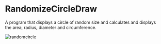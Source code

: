 # RandomizeCircleDraw

A program that displays a circle of random size and calculates and displays the area, radius, diameter and circumference.

![randomcircle](https://cloud.githubusercontent.com/assets/20860945/25520437/de68856e-2bc9-11e7-85f6-1dc2ee110a88.png)
